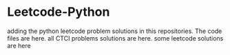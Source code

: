 # Leetcode-Python
adding the python leetcode problem solutions in this repositories. 
The code files are here.
all CTCI problems solutions are here.
some leetcode solutions are here







































































































